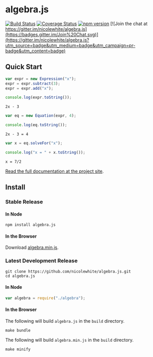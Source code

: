 # algebra.js 

[![Build Status](https://travis-ci.org/nicolewhite/algebra.js.svg?branch=master)](https://travis-ci.org/nicolewhite/algebra.js)
[![Coverage Status](https://coveralls.io/repos/nicolewhite/algebra.js/badge.svg?branch=master)](https://coveralls.io/r/nicolewhite/algebra.js?branch=master)
[![npm version](https://badge.fury.io/js/algebra.js.svg)](http://badge.fury.io/js/algebra.js)
[![Join the chat at https://gitter.im/nicolewhite/algebra.js](https://badges.gitter.im/Join%20Chat.svg)](https://gitter.im/nicolewhite/algebra.js?utm_source=badge&utm_medium=badge&utm_campaign=pr-badge&utm_content=badge)

## Quick Start

```js
var expr = new Expression("x");
expr = expr.subtract(3);
expr = expr.add("x");

console.log(expr.toString());
```

```
2x - 3
```

```js
var eq = new Equation(expr, 4);

console.log(eq.toString());
```

```
2x - 3 = 4
```

```js
var x = eq.solveFor("x");

console.log("x = " + x.toString());
```

```
x = 7/2
```

[Read the full documentation at the project site](http://algebra.js.org).

## Install

### Stable Release

#### In Node

```
npm install algebra.js
```

#### In the Browser

Download [algebra.min.js](http://algebra.js.org/javascripts/algebra-0.2.6.min.js).

### Latest Development Release

```
git clone https://github.com/nicolewhite/algebra.js.git
cd algebra.js
```

#### In Node

```js
var algebra = require("./algebra");
```

#### In the Browser

The following will build `algebra.js` in the `build` directory.

```
make bundle
```

The following will build `algebra.min.js` in the `build` directory.

```
make minify
```
